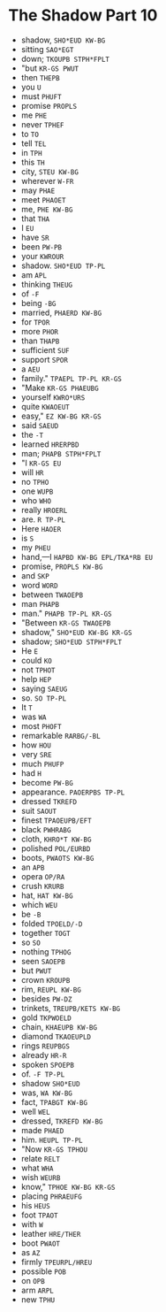 # The Shadow Part 10

* shadow, `SHO*EUD KW-BG`
* sitting `SAO*EGT`
* down; `TKOUPB STPH*FPLT`
* "but `KR-GS PWUT`
* then `THEPB`
* you `U`
* must `PHUFT`
* promise `PROPLS`
* me `PHE`
* never `TPHEF`
* to `TO`
* tell `TEL`
* in `TPH`
* this `TH`
* city, `STEU KW-BG`
* wherever `W-FR`
* may `PHAE`
* meet `PHAOET`
* me, `PHE KW-BG`
* that `THA`
* I `EU`
* have `SR`
* been `PW-PB`
* your `KWROUR`
* shadow. `SHO*EUD TP-PL`
* am `APL`
* thinking `THEUG`
* of `-F`
* being `-BG`
* married, `PHAERD KW-BG`
* for `TPOR`
* more `PHOR`
* than `THAPB`
* sufficient `SUF`
* support `SPOR`
* a `AEU`
* family." `TPAEPL TP-PL KR-GS`
* "Make `KR-GS PHAEUBG`
* yourself `KWRO*URS`
* quite `KWAOEUT`
* easy," `EZ KW-BG KR-GS`
* said `SAEUD`
* the `-T`
* learned `HRERPBD`
* man; `PHAPB STPH*FPLT`
* "I `KR-GS EU`
* will `HR`
* no `TPHO`
* one `WUPB`
* who `WHO`
* really `HROERL`
* are. `R TP-PL`
* Here `HAOER`
* is `S`
* my `PHEU`
* hand,—I `HAPBD KW-BG EPL/TKA*RB EU`
* promise, `PROPLS KW-BG`
* and `SKP`
* word `WORD`
* between `TWAOEPB`
* man `PHAPB`
* man." `PHAPB TP-PL KR-GS`
* "Between `KR-GS TWAOEPB`
* shadow," `SHO*EUD KW-BG KR-GS`
* shadow; `SHO*EUD STPH*FPLT`
* He `E`
* could `KO`
* not `TPHOT`
* help `HEP`
* saying `SAEUG`
* so. `SO TP-PL`
* It `T`
* was `WA`
* most `PHOFT`
* remarkable `RARBG/-BL`
* how `HOU`
* very `SRE`
* much `PHUFP`
* had `H`
* become `PW-BG`
* appearance. `PAOERPBS TP-PL`
* dressed `TKREFD`
* suit `SAOUT`
* finest `TPAOEUPB/EFT`
* black `PWHRABG`
* cloth, `KHRO*T KW-BG`
* polished `POL/EURBD`
* boots, `PWAOTS KW-BG`
* an `APB`
* opera `OP/RA`
* crush `KRURB`
* hat, `HAT KW-BG`
* which `WEU`
* be `-B`
* folded `TPOELD/-D`
* together `TOGT`
* so `SO`
* nothing `TPHOG`
* seen `SAOEPB`
* but `PWUT`
* crown `KROUPB`
* rim, `REUPL KW-BG`
* besides `PW-DZ`
* trinkets, `TREUPB/KETS KW-BG`
* gold `TKPWOELD`
* chain, `KHAEUPB KW-BG`
* diamond `TKAOEUPLD`
* rings `REUPBGS`
* already `HR-R`
* spoken `SPOEPB`
* of. `-F TP-PL`
* shadow `SHO*EUD`
* was, `WA KW-BG`
* fact, `TPABGT KW-BG`
* well `WEL`
* dressed, `TKREFD KW-BG`
* made `PHAED`
* him. `HEUPL TP-PL`
* "Now `KR-GS TPHOU`
* relate `RELT`
* what `WHA`
* wish `WEURB`
* know," `TPHOE KW-BG KR-GS`
* placing `PHRAEUFG`
* his `HEUS`
* foot `TPAOT`
* with `W`
* leather `HRE/THER`
* boot `PWAOT`
* as `AZ`
* firmly `TPEURPL/HREU`
* possible `POB`
* on `OPB`
* arm `ARPL`
* new `TPHU`
